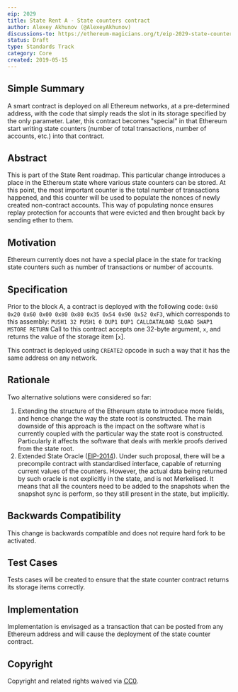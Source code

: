 ```yaml
---
eip: 2029
title: State Rent A - State counters contract
author: Alexey Akhunov (@AlexeyAkhunov)
discussions-to: https://ethereum-magicians.org/t/eip-2029-state-counters-contract-change-a-from-state-rent-v3-proposal/3279
status: Draft
type: Standards Track
category: Core
created: 2019-05-15
---
```


<!--You can leave these HTML comments in your merged EIP and delete the visible duplicate text guides, they will not appear and may be helpful to refer to if you edit it again. This is the suggested template for new EIPs. Note that an EIP number will be assigned by an editor. When opening a pull request to submit your EIP, please use an abbreviated title in the filename, `eip-draft_title_abbrev.md`. The title should be 44 characters or less.-->

## Simple Summary
<!--"If you can't explain it simply, you don't understand it well enough." Provide a simplified and layman-accessible explanation of the EIP.-->
A smart contract is deployed on all Ethereum networks, at a pre-determined address, with the code that simply reads the slot in its storage specified by the
only parameter. Later, this contract becomes "special" in that Ethereum start writing state counters (number of total transactions, number of accounts,
etc.) into that contract.

## Abstract
<!--A short (~200 word) description of the technical issue being addressed.-->
This is part of the State Rent roadmap. This particular change introduces a place in the Ethereum state where various state counters can be stored. At this
point, the most important counter is the total number of transactions happened, and this counter will be used to populate the nonces of newly created
non-contract accounts. This way of populating nonce ensures replay protection for accounts that were evicted and then brought back by sending ether to them.

## Motivation
<!--The motivation is critical for EIPs that want to change the Ethereum protocol. It should clearly explain why the existing protocol specification is inadequate to address the problem that the EIP solves. EIP submissions without sufficient motivation may be rejected outright.-->
Ethereum currently does not have a special place in the state for tracking state counters such as number of transactions or number of accounts.

## Specification
<!--The technical specification should describe the syntax and semantics of any new feature. The specification should be detailed enough to allow competing, interoperable implementations for any of the current Ethereum platforms (go-ethereum, parity, cpp-ethereum, ethereumj, ethereumjs, and [others](https://github.com/ethereum/wiki/wiki/Clients)).-->
Prior to the block A, a contract is deployed with the following code:
`0x60 0x20 0x60 0x00 0x80 0x80 0x35 0x54 0x90 0x52 0xF3`, which corresponds to this assembly:
`PUSH1 32 PUSH1 0 DUP1 DUP1 CALLDATALOAD SLOAD SWAP1 MSTORE RETURN`
Call to this contract accepts one 32-byte argument, `x`, and returns the value of the storage item [`x`].

This contract is deployed using `CREATE2` opcode in such a way that it has the same address on any network.

## Rationale
<!--The rationale fleshes out the specification by describing what motivated the design and why particular design decisions were made. It should describe alternate designs that were considered and related work, e.g. how the feature is supported in other languages. The rationale may also provide evidence of consensus within the community, and should discuss important objections or concerns raised during discussion.-->
Two alternative solutions were considered so far:
1. Extending the structure of the Ethereum state to introduce more fields, and hence change the way the state root is constructed. The main downside of this
approach is the impact on the software what is currently coupled with the particular way the state root is constructed. Particularly it affects the software
that deals with merkle proofs derived from the state root.
2. Extended State Oracle ([EIP-2014](https://eips.ethereum.org/EIPS/eip-2014)). Under such proposal, there will be a precompile contract with standardised interface, capable of returning
current values of the counters. However, the actual data being returned by such oracle is not explicitly in the state, and is not Merkelised. It means that all the counters need to be added to the snapshots when the snapshot sync is perform, so they still present in the state, but implicitly.

## Backwards Compatibility
<!--All EIPs that introduce backwards incompatibilities must include a section describing these incompatibilities and their severity. The EIP must explain how the author proposes to deal with these incompatibilities. EIP submissions without a sufficient backwards compatibility treatise may be rejected outright.-->
This change is backwards compatible and does not require hard fork to be activated.

## Test Cases
<!--Test cases for an implementation are mandatory for EIPs that are affecting consensus changes. Other EIPs can choose to include links to test cases if applicable.-->
Tests cases will be created to ensure that the state counter contract returns its storage items correctly.

## Implementation
<!--The implementations must be completed before any EIP is given status "Final", but it need not be completed before the EIP is accepted. While there is merit to the approach of reaching consensus on the specification and rationale before writing code, the principle of "rough consensus and running code" is still useful when it comes to resolving many discussions of API details.-->
Implementation is envisaged as a transaction that can be posted from any Ethereum address and will cause the deployment of the state counter contract.

## Copyright
Copyright and related rights waived via [CC0](https://creativecommons.org/publicdomain/zero/1.0/).
